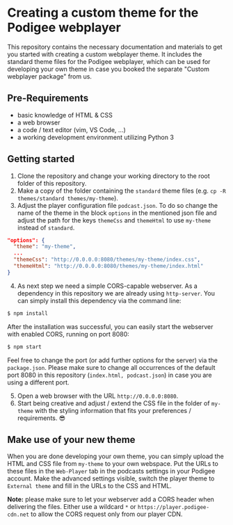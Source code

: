 # Creating a custom theme for the Podigee webplayer

This repository contains the necessary documentation and materials to get you started with creating a custom webplayer theme. It includes the standard theme files for the Podigee webplayer, which can be used for developing your own theme in case you booked the separate "Custom webplayer package" from us.

## Pre-Requirements

- basic knowledge of HTML & CSS
- a web browser
- a code / text editor (vim, VS Code, ...)
- a working development environment utilizing Python 3

## Getting started

1. Clone the repository and change your working directory to the root folder of this repository.
2. Make a copy of the folder containing the `standard` theme files (e.g. `cp -R themes/standard themes/my-theme`).
3. Adjust the player configuration file `podcast.json`. To do so change the name of the theme in the block `options` in the mentioned json file and adjust the path for the keys `themeCss` and `themeHtml` to use `my-theme` instead of `standard`.

```json
"options": {
  "theme": "my-theme",
  ...
  "themeCss": "http://0.0.0.0:8080/themes/my-theme/index.css",
  "themeHtml": "http://0.0.0.0:8080/themes/my-theme/index.html"
}
```

4. As next step we need a simple CORS-capable webserver. As a dependency in this repository we are already using `http-server`. You can simply install this dependency via the command line:

```bash
$ npm install
```

After the installation was successful, you can easily start the webserver with enabled CORS, running on port 8080:

```bash
$ npm start
```

Feel free to change the port (or add further options for the server) via the `package.json`. Please make sure to change all occurrences of the default port 8080 in this repository (`index.html, podcast.json`) in case you are using a different port.

5. Open a web browser with the URL `http://0.0.0.0:8080`.
6. Start being creative and adjust / extend the CSS file in the folder of `my-theme` with the styling information that fits your preferences / requirements. 😎

## Make use of your new theme

When you are done developing your own theme, you can simply upload the HTML and CSS file from `my-theme` to your own webspace. Put the URLs to these files in the `Web-Player` tab in the podcasts settings in your Podigee account. Make the advanced settings visible, switch the player theme to `External theme` and fill in the URLs to the CSS and HTML.

**Note:** please make sure to let your webserver add a CORS header when delivering the files. Either use a wildcard `*` or `https://player.podigee-cdn.net` to allow the CORS request only from our player CDN.
